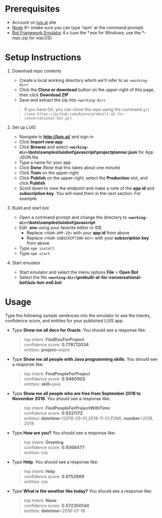 # Prerequisites

- Account on [luis.ai](https://www.luis.ai/) site
- [Node](https://nodejs.org/en/) 8+ (make sure you can type 'npm' at the command prompt)
- [Bot Framework Emulator](https://github.com/Microsoft/BotFramework-Emulator/releases/tag/v4.0.15-alpha) 4.x (use the *.exe for Windows; use the *-mac.zip for macOS)

# Setup Instructions

1. Download repo contents

   - Create a local working directory which we'll refer to as `<working-dir>`
   - Click the **Clone or download** button on the upper-right of this page, then click **Download ZIP**
   - Save and extract the zip into `<working-dir>`
   
   > If you have Git, you can clone the repo using the command `git clone https://github.com/Azure/prebuilt-aI-for-conversational-bot.git`

1. Set up LUIS

   - Navigate to **http://luis.ai/** and sign in
   - Click **Import new app**
   - Click **Browse** and select **`<working-dir>`\bots\samples\luisbot\javascript\projectplanner.json** for App JSON file
   - Type a name for your app
   - Click **Done** (Note that this takes about one minute)
   - Click **Train** on the upper-right
   - Click **Publish** on the upper-right, select the **Production** slot, and click **Publish**
   - Scroll down to view the endpoint and make a note of the **app id** and **subscription key**. You will need them in the next section. For example:

1. Build and start bot

   - Open a command prompt and change the directory to **`<working-dir>`\bots\samples\luisbot\javascript**
   - Edit **.env** using your favorite editor or IDE
      - Replace `<YOUR-APP-ID>` with your **app id** from above
      - Replace `<YOUR-SUBSCRIPTION-KEY>` with your **subscription key** from above
   - Type `npm install`
   - Type `npm start`

1. Start emulator

   - Start emulator and select the menu options **File** > **Open Bot**
   - Select the file **`<working-dir>`\prebuilt-aI-for-conversational-bot\luis-bot-es6.bot**

# Usage

Type the following sample sentences into the emulator to see the intents, confidence score, and entities for your published LUIS app.

- Type **Show me all docs for Oracle**. You should see a response like:
  > top intent: **FindDocForProject**<br>
  > confidence score: **0.778712034**<br>
  > entities: **project**=wipro
- Type **Show me all people with Java programming skills**. You should see a response like:
  > top intent: **FindPeopleForProject**<br>
  > confidence score: **0.9460903**<br>
  > entities: **skill**=java
- Type **Show me all people who are free from September 2018 to November 2018**. You should see a response like:
  > top intent: **FindPeopleForProjectWithTime**<br>
  > confidence score: **0.9321173**<br>
  > entities: **datetime**=(2018-09-01,2018-11-01,P2M); **number**=2018, 2018
- Type **How are you?** You should see a response like:
  > top intent: **Greeting**<br>
  > confidence score: **0.9368477**<br>
  > entities: n/a
- Type **Help**. You should see a response like:
  > top intent: **Help**<br>
  > confidence score: **0.9752869**<br>
  > entities: n/a
- Type **What is the weather like today?** You should see a response like:
  > top intent: **None**<br>
  > confidence score: **0.572350144**<br>
  > entities: **datetime**=2018-07-18